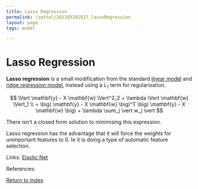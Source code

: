 ```yaml
---
title: Lasso Regression
permalink: /zettel/202103281817_lassoRegression
layout: page
tags: model

---
```

# Lasso Regression

**Lasso regression** is a small modification from the standard [linear model](202103141139_linearRegressionModel) and [ridge regression model](202103281806_ridgeRegression),
instead using a $L_1$ term for regularisation.

$$
\Vert \mathbf{y} - X \mathbf{w} \Vert^2_2 + \lambda \Vert \mathbf{w} \Vert_1 \\
= \big( \mathbf{y} - X \mathbf{w} \big)^T \big( \mathbf{y} - X \mathbf{w} \big) + \lambda \sum_j \vert w_j \vert
$$

There isn't a closed form solution to minimising this expression.

Lasso regression has the advantage that it will force the weights for unimportant features to $0$. Ie
it is doing a type of automatic feature selection.

Links: [Elastic Net](202103281827_elasticNetModel)

References: 

[Return to Index](index)